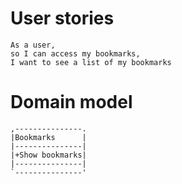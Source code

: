 # User stories
```
As a user,
so I can access my bookmarks,
I want to see a list of my bookmarks
```
# Domain model
```
,---------------.
|Bookmarks      |
|---------------|
|+Show bookmarks|
|---------------|
`---------------'
```

